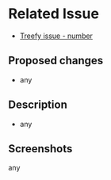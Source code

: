 # Related Issue

- [Treefy issue - number](https://github.com/caioliveira277/treefy-api/issues/number)

## Proposed changes

- any

## Description

- any

## Screenshots

any
